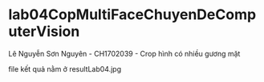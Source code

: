 # lab04CopMultiFaceChuyenDeComputerVision
Lê Nguyễn Sơn Nguyên - CH1702039 - Crop hình có nhiều gương mặt

file kết quả nằm ở resultLab04.jpg
